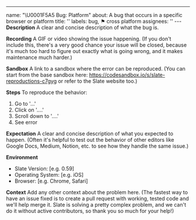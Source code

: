 ---
name: "\U0001F5A5 Bug: Platform"
about: A bug that occurs in a specific browser or platform
title: ''
labels: bug, ⚑ cross platform
assignees: ''
---**Description**
A clear and concise description of what the bug is.

**Recording**
A GIF or video showing the issue happening. (If you don't include this, there's a very good chance your issue will be closed, because it's much too hard to figure out exactly what is going wrong, and it makes maintenance much harder.)

**Sandbox**
A link to a sandbox where the error can be reproduced. (You can start from the base sandbox here: https://codesandbox.io/s/slate-reproductions-c7gyg or refer to the Slate website too.)

**Steps**
To reproduce the behavior:

1. Go to '...'
2. Click on '....'
3. Scroll down to '....'
4. See error

**Expectation**
A clear and concise description of what you expected to happen. (Often it's helpful to test out the behavior of other editors like Google Docs, Medium, Notion, etc. to see how they handle the same issue.)

**Environment**

- Slate Version: [e.g. 0.59]
- Operating System: [e.g. iOS]
- Browser: [e.g. Chrome, Safari]

**Context**
Add any other context about the problem here. (The fastest way to have an issue fixed is to create a pull request with working, tested code and we'll help merge it. Slate is solving a pretty complex problem, and we can't do it without active contributors, so thank you so much for your help!)
